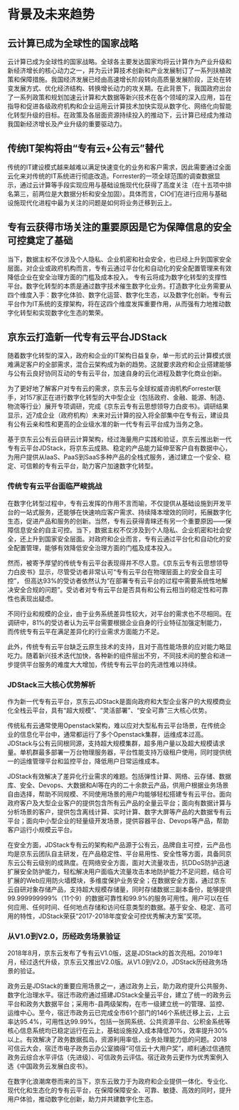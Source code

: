 # 背景及未来趋势

## 云计算已成为全球性的国家战略

云计算已成为全球性的国家战略。全球各主要发达国家均将云计算作为产业升级和新经济增长的核心动力之一，并为云计算技术创新和产业发展制订了一系列扶植政策和保障措施。我国经济发展已经由高速增长阶段转向高质量发展阶段，正处在转变发展方式、优化经济结构、转换增长动力的攻关期。在此背景下，我国政府出台了一系列政策和规划加速云计算和大数据等新兴技术在各个领域的深入应用，旨在指导和促进各级政府机构和企业运用云计算技术加快实现从数字化、网络化向智能化转型升级的目标。在政策及各层面资源持续投入的推动下，云计算已经成为推动我国新经济增长及产业升级的重要驱动力。

## 传统IT架构将由“专有云+公有云”替代

传统的IT建设模式越来越难以满足快速变化的业务和客户需求，因此需要通过全面云化来对传统的IT系统进行彻底改造。Forrester的一项全球范围的调查数据显示，通过云计算等手段实现应用与基础设施现代化获得了高度关注（在十五项中排名第三，前两位是大数据分析和安全加固）。具体而言，CIO们在进行应用与基础设施现代化进程中最为关注的问题是如何将业务迁移到云上。

## 专有云获得市场关注的重要原因是它为保障信息的安全可控奠定了基础

当下，数据主权不仅涉及个人隐私、企业机密和社会安全，也已经上升到国家安全层面。对企业或政府机构而言，专有云通过平台化和自动化的安全配置管理来有效降低企业在安全治理方面的门槛及成本投入。
专有云将成为数字化转型的支撑性平台。数字化转型的本质是通过数字技术催生数字化业务。打造数字化业务需要从四个维度入手：数字化体验、数字化运营、数字化生态，以及数字化创新。专有云平台作为IT系统的支撑架构，将在这四个维度发挥重要作用，从而强有力地推动数字化转型和实现数字化生态的繁荣。


## 京东云打造新一代专有云平台JDStack

随着数字化转型的深入，政府和企业的IT架构日益复杂，单一形式的云计算模式很难满足客户的全部需求，混合云架构成为新的趋势。这就要求政府和企业搭建能够与公有云良好协同互动的专有云平台，加速自身的云化进程及数字化商业创新。

为了更好地了解客户对专有云的需求，京东云与全球权威咨询机构Forrester联手，对157家正在进行数字化转型的大中型企业（包括政府、金融、能源、制造、物流等行业）展开专项调研，完成《京东云专有云思想领导力白皮书》。调研结果显示，近7成企业（政府机构）未来对云计算的投入将全部集中在专有云，建设具有公有云亲和性和更高的企业级水准的新一代专有云平台成为当务之急。

基于京东云公有云自研云计算架构，经过海量用户实践和验证，京东云推出新一代专有云平台JDStack，将京东云成熟、稳定的产品能力延伸至客户自有数据中心，为用户提供从IaaS、PaaS到SaaS多种产品的全栈式服务，通过建立一个安全、稳定、可信赖的专有云平台，助力客户加速数字化转型。

### 传统专有云平台面临严峻挑战

在数字化转型过程中，专有云发挥的作用不言而喻，不仅提供从基础设施到开发平台的一站式服务，还能够在快速响应客户需求、持续降本增效的同时，拓展数字化生态，促进产品和服务的创新。当然，专有云获得青睐还有另一个重要原因——保障信息安全的自主可控。当下，数据主权不仅涉及到个人隐私、企业机密和社会安全，还上升到国家安全层面。对政府和企业而言，专有云通过平台化和自动化的安全配置管理，能够有效降低安全治理方面的门槛及成本投入。

然而，被寄予厚望的传统专有云平台表现得并不尽人意。《京东云专有云思想领导力白皮书》显示，尽管受访者非常认可“专有云平台在物理层面上的安全自主可控”， 但高达93%的受访者依然认为“在部署专有云平台的过程中需要系统性地解决安全合规的问题”。受访者对专有云平台是否具有和公有云相当的稳定性和可靠性也表现出疑虑。

不同行业和规模的企业，由于业务系统差异性较大，对平台的需求也不尽相同。在调研中，81%的受访者认为云平台需要根据企业自身的行业特征加强定制能力，而传统专有云平在满足差异化的行业需求方面能力不足。

此外，传统专有云平台缺乏云原生技术的支持，且对于高性能场景的应对能力略显吃力。随着新兴技术迭代加快，各种新的组件层出不穷，不同技术间的整合和进一步提供平台服务的难度大大增加，传统专有云平台的先进性难以持续。

### JDStack三大核心优势解析

作为新一代专有云平台，京东云JDStack是面向政府和大型企业客户的大规模商业化全栈云平台，具有“超大规模”、“灵活部署”、“安全可靠”三大核心优势。

传统私有云通常使用Openstack架构，难以应对大型私有云平台场景，在传统企业的信息化平台中，通常都运行了多个Openstack集群，运维成本过高。JDStack与公有云同根同源，支持超大规模集群，超多用户量以及超大规模请求量。单机群最多部署一万台物理服务器，平台性能支持万级租户使用，同时提供统一的运维管理平台和监控平台，降低用户日常运维成本。

JDStack有效解决了差异化行业需求的难题。包括弹性计算、网络、云存储、数据库、安全、Devops、大数据和AI等在内的二十余款云产品，供用户根据业务场景自由选择，帮助不同规模、不同使用场景的用户均能够轻松搭建专有云平台。面向政府客户及大型企业客户的提供包含所有云产品的全量云平台；面向有数据计算与分析场景的客户，提供包含离线计算、实时计算、数字大屏等产品的大数据专有云平台；面向中小型企业的轻量级开发场景，提供容器平台、Devops等产品，帮助客户运行小规模云平台。

在安全方面，JDStack专有云的架构和产品源于公有云，品牌自主可控，云产品也均是京东云团队自主研发，在产品稳定性、平台易用性、安全性等方面，具备同京东云公有云级别的成熟度。在网络安全方面，面对大流量攻击，抗DDoS防护迅速扩展安全防护能力，轻松解决用户面临大流量攻击本地防护能力不足问题，结合可扩展的Web应用防火墙模块，多维度保护业务安全；在数据安全方面，通过京东云自研对象存储产品，支持超大规模存储量，同时存储数据三副本备份，能够提供99.999999999%（11个9）的数据可靠性和99.9%的服务可用性。用户可以在任何应用、任何时间、任何地点存储和访问任意类型的数据。基于安全、稳定、高可用的特性，JDStack荣获“2017-2018年度安全可控优秀解决方案”奖项。

### 从V1.0到V2.0，历经政务场景验证

2018年8月，京东云发布了专有云V1.0版，这是JDStack的首次亮相。2019年1月，经过迭代升级，京东云又推出V2.0版。从V1.0到V2.0，JDStack历经政务场景的验证。

政务云是JDStack的重要应用场景之一，通过政务上云，助力政府提升公共服务、数字化治理水平。宿迁市政府通过搭建JDStack全量云平台，建立了统一的政务云平台和政务大数据平台；采用市-县两级架构，在市一级建立统一的管理、监控、运维中心。至今，宿迁市政务云已完成全市61个部门的146个系统迁移上云，上云率达95.4%，可用性达99.99%，包括一张网系统、公共资源平台、公积金系统等核心信息系统均已稳定运行在云上，基础设施投入成本降低70%，效率提升30%以上。有效解决了政务数据孤岛，资源利用率低，业务处理能力低的问题。2018可信云大会，宿迁市电子政务云办公室摘得“可信云十大用户奖”，顺利通过信通院政务云综合水平评估（先进级）、可信政务云评估。宿迁政务云更作为优秀案例入选《中国政务云发展白皮书》。

在数字化浪潮席卷而来的当下，京东云致力于为政府和企业提供一体化、专业化、现代化和生态化的专有云平台，在保障保障安全、可靠、敏捷、高效的同时，提升用户体验，推动数字化创新，助力并共建数字化生态。



